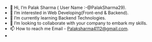 - 👋 Hi, I’m Palak Sharma ( User Name :-@PalakSharma29).
- 👀 I’m interested in Web Developing(Front-end & Backend).
- 🌱 I’m currently learning Backend Technologies.
- 💞️ I’m looking to collaborate with your company to embark my skills.
- 📫 How to reach me Email - Palaksharma4112@gmail.com.
- 

<!---
PalakSharma29/PalakSharma29 is a ✨ special ✨ repository because its `README.md` (this file) appears on your GitHub profile.
You can click the Preview link to take a look at your changes.
--->
